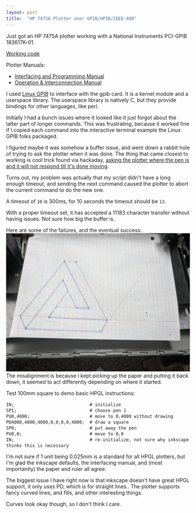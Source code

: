 ```yaml
---
layout: post
title:  "HP 7475A Plotter over GPIB/HPIB/IEEE-488"
---
```


Just got an HP 7475A plotter working with a National Instruments PCI-GPIB 183617K-01.
<!--excerpt-->

[Working code](https://gist.github.com/mtfurlan/ae138eb730517ac946251124feaf9037)

Plotter Manuals:
* [Interfacing and Programming Manual](https://ia803104.us.archive.org/23/items/HP7475AInterfacingandProgrammingManual/HP7475AInterfacingandProgrammingManual.pdf)
* [Operation & Interconnection Manual](https://pearl-hifi.com/06_Lit_Archive/15_Mfrs_Publications/20_HP_Agilent/HP_7475A_Plotter/HP_7475A_Op_Interconnect.pdf)

I used [Linux GPIB](https://linux-gpib.sourceforge.io/) to interface with the gpib card.
It is a kernel module and a userspace library.
The userspace library is natively C, but they provide bindings for other languages, like perl.


Initially I had a bunch issues where it looked like it just forgot about the latter part of longer commands.
This was frustrating, because it worked fine if I copied each command into the interactive terminal example the Linux GPIB folks packaged.

I figured maybe it was somehow a buffer issue, and went down a rabbit hole of trying to ask the plotter when it was done.
The thing that came closest to working is cool trick found via hackaday, [asking the plotter where the pen is and it will not respond till it's done moving](https://blog.dbalan.in/blog/2019/02/23/resurracting-an-hp-7440a-plotter/index.html).


Turns out, my problem was actually that my script didn't have a long enough timeout, and
sending the next command caused the plotter to abort the current command to do the new one.

A timeout of `10` is 300ms, for 10 seconds the timeout should be `13`.

With a proper timeout set, it has accepted a 11183 character transfer without having issues.
Not sure how big the buffer is.


Here are some of the failures, and the eventual success:
<a href="/images/hp-7475A-plotter-gpib/penrose-test.jpg"><img src="/images/hp-7475A-plotter-gpib/penrose-test.jpg" alt="repeated penrose and a 100mm square"></a>
The misalignment is because I kept picking up the paper and putting it back down, it seemed to act differently depending on where it started.

Test 100mm square to demo basic HPGL instructions:
```
IN;                             # initialize
SP1;                            # choose pen 1
PU0,4000;                       # move to 0,4000 without drawing
PD4000,4000,4000,0,0,0,0,4000;  # draw a square
SP0;                            # put away the pen
PU0,0;                          # move to 0,0
IN;                             # re-initialize, not sure why inkscape thinks this is necessary
```
I'm not sure if 1 unit being 0.025mm is a standard for all HPGL plotters, but I'm glad the inkscape defaults, the interfacing manual, and (most importantly) the paper and ruler all agree.


The biggest issue I have right now is that inkscape doesn't have great HPGL support, it only uses PD, which is for straight lines..
The plotter supports fancy curved lines, and fills, and other interesting things.

Curves look okay though, so I don't think I care.
